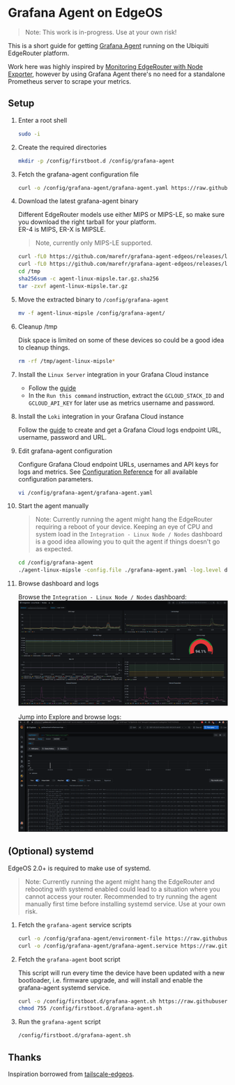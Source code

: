 # Grafana Agent on EdgeOS

> Note: This work is in-progress. Use at your own risk!

This is a short guide for getting [Grafana Agent](https://grafana.com/docs/grafana-cloud/agent/) running on the Ubiquiti EdgeRouter platform.

Work here was highly inspired by [Monitoring EdgeRouter with Node Exporter](https://www.observability.blog/monitoring-edgerouter-with-node-exporter/), however by using Grafana Agent there's no need for a standalone Prometheus server to scrape your metrics.

## Setup

1. Enter a root shell

    ```sh
    sudo -i
    ```

2. Create the required directories

    ```sh
    mkdir -p /config/firstboot.d /config/grafana-agent
    ```

3. Fetch the grafana-agent configuration file

    ```sh
    curl -o /config/grafana-agent/grafana-agent.yaml https://raw.githubusercontent.com/marefr/grafana-agent-edgeos/main/grafana-agent/grafana-agent.yaml
    ```

4. Download the latest grafana-agent binary

    Different EdgeRouter models use either MIPS or MIPS-LE, so make sure you download the right tarball for your platform. <br>
    ER-4 is MIPS, ER-X is MIPSLE.

    > Note, currently only MIPS-LE supported.

    ```sh
    curl -fL0 https://github.com/marefr/grafana-agent-edgeos/releases/latest/download/agent-linux-mipsle.tar.gz.sha256 > /tmp/agent-linux-mipsle.tar.gz.sha256
    curl -fL0 https://github.com/marefr/grafana-agent-edgeos/releases/latest/download/agent-linux-mipsle.tar.gz > /tmp/agent-linux-mipsle.tar.gz
    cd /tmp
    sha256sum -c agent-linux-mipsle.tar.gz.sha256
    tar -zxvf agent-linux-mipsle.tar.gz
    ```

5. Move the extracted binary to `/config/grafana-agent`

    ```sh
    mv -f agent-linux-mipsle /config/grafana-agent/
    ```

6. Cleanup /tmp

    Disk space is limited on some of these devices so could be a good idea to cleanup things.

    ```sh
    rm -rf /tmp/agent-linux-mipsle*
    ```

7. Install the `Linux Server` integration in your Grafana Cloud instance

    - Follow the [guide](https://grafana.com/docs/grafana-cloud/quickstart/agent_linuxnode/)
    - In the `Run this command` instruction, extract the `GCLOUD_STACK_ID` and `GCLOUD_API_KEY` for later use as metrics username and password.

8. Install the `Loki` integration in your Grafana Cloud instance

    Follow the [guide](https://grafana.com/docs/grafana-cloud/quickstart/logs_agent_linuxnode/) to create and get a Grafana Cloud logs endpoint URL, username, password and URL.

9. Edit grafana-agent configuration

    Configure Grafana Cloud endpoint URLs, usernames and API keys for logs and metrics. See [Configuration Reference](https://github.com/grafana/agent/blob/main/docs/configuration-reference.md) for all available configuration parameters.

    ```sh
    vi /config/grafana-agent/grafana-agent.yaml
    ```

10. Start the agent manually

    > Note: Currently running the agent might hang the EdgeRouter requiring a reboot of your device. Keeping an eye of CPU and system load in the `Integration - Linux Node / Nodes` dashboard is a good idea allowing you to quit the agent if things doesn't go as expected.

    ```sh
    cd /config/grafana-agent
    ./agent-linux-mipsle -config.file ./grafana-agent.yaml -log.level debug
    ```

11. Browse dashboard and logs

    Browse the `Integration - Linux Node / Nodes` dashboard:
    ![Dashboard](images/dashboard.png)

    Jump into Explore and browse logs:
    ![Logs](images/logs.png)

## (Optional) systemd

EdgeOS 2.0+ is required to make use of systemd.

> Note: Currently running the agent might hang the EdgeRouter and rebooting with systemd enabled could lead to a situation where you cannot access your router. Recommended to try running the agent manually first time before installing systemd service. Use at your own risk.

1. Fetch the `grafana-agent` service scripts

    ```sh
    curl -o /config/grafana-agent/environment-file https://raw.githubusercontent.com/marefr/grafana-agent-edgeos/main/grafana-agent/environment-file
    curl -o /config/grafana-agent/grafana-agent.service https://raw.githubusercontent.com/marefr/grafana-agent-edgeos/main/grafana-agent/grafana-agent.service
    ```

2. Fetch the `grafana-agent` boot script

    This script will run every time the device have been updated with a new bootloader, i.e. firmware upgrade, and will install and enable the grafana-agent systemd service.

    ```sh
    curl -o /config/firstboot.d/grafana-agent.sh https://raw.githubusercontent.com/marefr/grafana-agent-edgeos/main/firstboot.d/grafana-agent.sh
    chmod 755 /config/firstboot.d/grafana-agent.sh
    ```

3. Run the `grafana-agent` script

    ```sh
    /config/firstboot.d/grafana-agent.sh
    ```

## Thanks

Inspiration borrowed from [tailscale-edgeos](https://github.com/jamesog/tailscale-edgeos).

